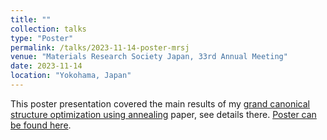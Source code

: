 ```yaml
---
title: ""
collection: talks
type: "Poster"
permalink: /talks/2023-11-14-poster-mrsj
venue: "Materials Research Society Japan, 33rd Annual Meeting"
date: 2023-11-14
location: "Yokohama, Japan"
---
```


This poster presentation covered the main results of my [grand canonical
structure optimization using annealing](/publication/2023-annealing-prediction-grand-canonical) paper, see details there. [Poster can be found here](/files/2023_poster_mrsj.pdf).
